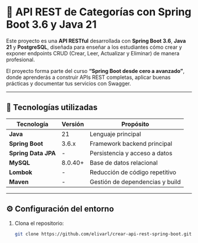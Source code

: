 # 🧩 API REST de Categorías con Spring Boot 3.6 y Java 21

Este proyecto es una **API RESTful** desarrollada con **Spring Boot 3.6**, **Java 21** y **PostgreSQL**, diseñada para enseñar a los estudiantes cómo crear y exponer endpoints CRUD (Crear, Leer, Actualizar y Eliminar) de manera profesional.

El proyecto forma parte del curso **“Spring Boot desde cero a avanzado”**, donde aprenderás a construir APIs REST completas, aplicar buenas prácticas y documentar tus servicios con Swagger.

---

## 🚀 Tecnologías utilizadas

| Tecnología                        | Versión | Propósito |
|-----------------------------------|--------|-----------|
| **Java**                          | 21 | Lenguaje principal |
| **Spring Boot**                   | 3.6.x | Framework backend principal |
| **Spring Data JPA**               | - | Persistencia y acceso a datos |
| **MySQL**                         | 8.0.40+ | Base de datos relacional |
| **Lombok**                        | - | Reducción de código repetitivo |
| **Maven**                         | - | Gestión de dependencias y build |

---

## ⚙️ Configuración del entorno

1. Clona el repositorio:
   ```bash
   git clone https://github.com/elivarl/crear-api-rest-spring-boot.git

